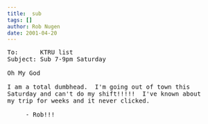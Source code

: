 ```yaml
---
title:  sub
tags: []
author: Rob Nugen
date: 2001-04-20
---
```


<pre>
To:      KTRU list
Subject: Sub 7-9pm Saturday

Oh My God

I am a total dumbhead.  I'm going out of town this
Saturday and can't do my shift!!!!!  I've known about
my trip for weeks and it never clicked.

     - Rob!!!
</pre>
